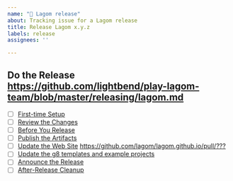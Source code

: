 ```yaml
---
name: "🚢 Lagom release"
about: Tracking issue for a Lagom release
title: Release Lagom x.y.z
labels: release
assignees: ''

---
```


## Do the Release <https://github.com/lightbend/play-lagom-team/blob/master/releasing/lagom.md>

- [ ] [First-time Setup][]
- [ ] [Review the Changes][]
- [ ] [Before You Release][]
- [ ] [Publish the Artifacts][]
- [ ] [Update the Web Site][] <https://github.com/lagom/lagom.github.io/pull/???>
- [ ] [Update the g8 templates and example projects][]
- [ ] [Announce the Release][]
- [ ] [After-Release Cleanup][]

[First-time Setup]: https://github.com/lightbend/play-lagom-team/blob/master/releasing/lagom.md#first-time-setup
[Review the Changes]: https://github.com/lightbend/play-lagom-team/blob/master/releasing/lagom.md#review-the-changes
[Before You Release]: https://github.com/lightbend/play-lagom-team/blob/master/releasing/lagom.md#before-you-release
[Publish the Artifacts]: https://github.com/lightbend/play-lagom-team/blob/master/releasing/lagom.md#publish-the-artifacts
[Update the Web Site]: https://github.com/lightbend/play-lagom-team/blob/master/releasing/lagom.md#update-the-site
[Update the g8 templates and example projects]: https://github.com/lightbend/play-lagom-team/blob/master/releasing/lagom.md#update-the-g8-templates-and-example-projects
[Announce the Release]: https://github.com/lightbend/play-lagom-team/blob/master/releasing/lagom.md#announce-the-release
[After-Release Cleanup]: https://github.com/lightbend/play-lagom-team/blob/master/releasing/lagom.md#after-release-cleanup
